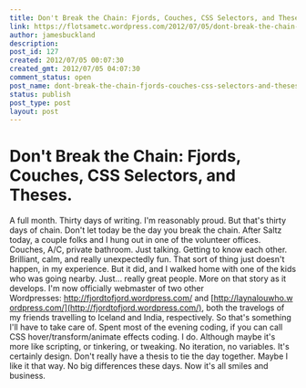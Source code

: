 ```yaml
---
title: Don't Break the Chain: Fjords, Couches, CSS Selectors, and Theses.
link: https://flotsametc.wordpress.com/2012/07/05/dont-break-the-chain-fjords-couches-css-selectors-and-theses/
author: jamesbuckland
description: 
post_id: 127
created: 2012/07/05 00:07:30
created_gmt: 2012/07/05 04:07:30
comment_status: open
post_name: dont-break-the-chain-fjords-couches-css-selectors-and-theses
status: publish
post_type: post
layout: post
---
```


# Don't Break the Chain: Fjords, Couches, CSS Selectors, and Theses.

A full month. Thirty days of writing. I'm reasonably proud. But that's thirty days of chain. Don't let today be the day you break the chain. After Saltz today, a couple folks and I hung out in one of the volunteer offices. Couches, A/C, private bathroom. Just talking. Getting to know each other. Brilliant, calm, and really unexpectedly fun. That sort of thing just doesn't happen, in my experience. But it did, and I walked home with one of the kids who was going nearby. Just... really great people. More on that story as it develops. I'm now officially webmaster of two other Wordpresses: <http://fjordtofjord.wordpress.com/> and [http://laynalouwho.wordpress.com/](http://fjordtofjord.wordpress.com/), both the travelogs of my friends travelling to Iceland and India, respectively. So that's something I'll have to take care of. Spent most of the evening coding, if you can call CSS hover/transform/animate effects coding. I do. Although maybe it's more like scripting, or tinkering, or tweaking. No iteration, no variables. It's certainly design. Don't really have a thesis to tie the day together. Maybe I like it that way. No big differences these days. Now it's all smiles and business.